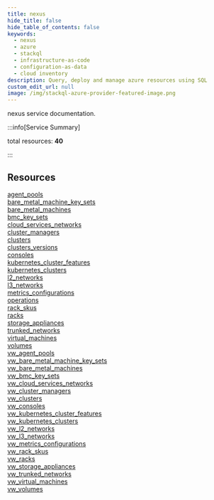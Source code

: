 ```yaml
---
title: nexus
hide_title: false
hide_table_of_contents: false
keywords:
  - nexus
  - azure
  - stackql
  - infrastructure-as-code
  - configuration-as-data
  - cloud inventory
description: Query, deploy and manage azure resources using SQL
custom_edit_url: null
image: /img/stackql-azure-provider-featured-image.png
---
```


nexus service documentation.

:::info[Service Summary]

total resources: __40__  

:::

## Resources
<div class="row">
<div class="providerDocColumn">
<a href="/services/nexus/agent_pools/">agent_pools</a><br />
<a href="/services/nexus/bare_metal_machine_key_sets/">bare_metal_machine_key_sets</a><br />
<a href="/services/nexus/bare_metal_machines/">bare_metal_machines</a><br />
<a href="/services/nexus/bmc_key_sets/">bmc_key_sets</a><br />
<a href="/services/nexus/cloud_services_networks/">cloud_services_networks</a><br />
<a href="/services/nexus/cluster_managers/">cluster_managers</a><br />
<a href="/services/nexus/clusters/">clusters</a><br />
<a href="/services/nexus/clusters_versions/">clusters_versions</a><br />
<a href="/services/nexus/consoles/">consoles</a><br />
<a href="/services/nexus/kubernetes_cluster_features/">kubernetes_cluster_features</a><br />
<a href="/services/nexus/kubernetes_clusters/">kubernetes_clusters</a><br />
<a href="/services/nexus/l2_networks/">l2_networks</a><br />
<a href="/services/nexus/l3_networks/">l3_networks</a><br />
<a href="/services/nexus/metrics_configurations/">metrics_configurations</a><br />
<a href="/services/nexus/operations/">operations</a><br />
<a href="/services/nexus/rack_skus/">rack_skus</a><br />
<a href="/services/nexus/racks/">racks</a><br />
<a href="/services/nexus/storage_appliances/">storage_appliances</a><br />
<a href="/services/nexus/trunked_networks/">trunked_networks</a><br />
<a href="/services/nexus/virtual_machines/">virtual_machines</a>
</div>
<div class="providerDocColumn">
<a href="/services/nexus/volumes/">volumes</a><br />
<a href="/services/nexus/vw_agent_pools/">vw_agent_pools</a><br />
<a href="/services/nexus/vw_bare_metal_machine_key_sets/">vw_bare_metal_machine_key_sets</a><br />
<a href="/services/nexus/vw_bare_metal_machines/">vw_bare_metal_machines</a><br />
<a href="/services/nexus/vw_bmc_key_sets/">vw_bmc_key_sets</a><br />
<a href="/services/nexus/vw_cloud_services_networks/">vw_cloud_services_networks</a><br />
<a href="/services/nexus/vw_cluster_managers/">vw_cluster_managers</a><br />
<a href="/services/nexus/vw_clusters/">vw_clusters</a><br />
<a href="/services/nexus/vw_consoles/">vw_consoles</a><br />
<a href="/services/nexus/vw_kubernetes_cluster_features/">vw_kubernetes_cluster_features</a><br />
<a href="/services/nexus/vw_kubernetes_clusters/">vw_kubernetes_clusters</a><br />
<a href="/services/nexus/vw_l2_networks/">vw_l2_networks</a><br />
<a href="/services/nexus/vw_l3_networks/">vw_l3_networks</a><br />
<a href="/services/nexus/vw_metrics_configurations/">vw_metrics_configurations</a><br />
<a href="/services/nexus/vw_rack_skus/">vw_rack_skus</a><br />
<a href="/services/nexus/vw_racks/">vw_racks</a><br />
<a href="/services/nexus/vw_storage_appliances/">vw_storage_appliances</a><br />
<a href="/services/nexus/vw_trunked_networks/">vw_trunked_networks</a><br />
<a href="/services/nexus/vw_virtual_machines/">vw_virtual_machines</a><br />
<a href="/services/nexus/vw_volumes/">vw_volumes</a>
</div>
</div>